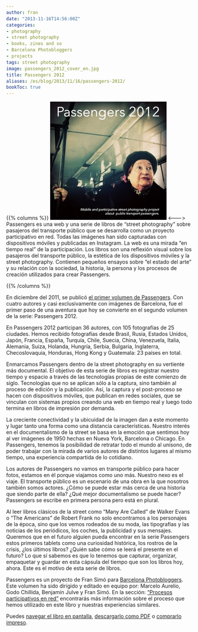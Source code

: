 ```yaml
---
author: fran
date: "2013-11-16T14:56:00Z"
categories:
- photography
- street photography
- books, zines and so
- Barcelona Photobloggers
- projects
tags: street photography
image: passengers_2012_cover_en.jpg
title: Passengers 2012
aliases: /es/blog/2013/11/16/passengers-2012/
bookToc: true
---
```

{{% columns %}}
![Passengers 2012](passengers_2012_cover_en.jpg)
<--->
Passengers es una web y una serie de libros de “street photography” sobre pasajeros del transporte público que se
desarrolla como un proyecto participativo en red. Todas las imágenes han sido capturadas con dispositivos móviles y
publicadas en Instagram. La web es una mirada “en tiempo real” de la participación. Los libros son una reflexión visual
sobre los pasajeros del transporte público, la estética de los dispositivos móviles y la street photography. Contienen
pequeños ensayos sobre “el estado del arte” y su relación con la sociedad, la historia, la persona y los procesos de
creación utilizados para crear Passengers.

{{% /columns %}}

En diciembre del 2011, se
publicó [el primer volumen de Passengers](http://passengers-streetphotography.com/eds/#Passengers). Con cuatro autores y
casi exclusivamente con imágenes de Barcelona, fue el primer paso de una aventura que hoy se convierte en el segundo
volumen de la serie: Passengers 2012.

En Passengers 2012 participan 36 autores, con 105 fotografías de 25 ciudades. Hemos recibido fotografías desde Brasil,
Rusia, Estados Unidos, Japón, Francia, España, Turquía, Chile, Suecia, China, Venezuela, Italia, Alemania, Suiza,
Holanda, Hungría, Serbia, Bulgaria, Inglaterra, Checoslovaquia, Honduras, Hong Kong y Guatemala: 23 países en total.

Enmarcamos Passengers dentro de la street photography en su vertiente más documental. El objetivo de esta serie de
libros es registrar nuestro tiempo y espacio a través de las tecnologías propias de este comienzo de siglo. Tecnologías
que no se aplican sólo a la captura, sino también al proceso de edición y la publicación. Así, la captura y el
post-proceso se hacen con dispositivos móviles, que publican en redes sociales, que se vinculan con sistemas propios
creando una web en tiempo real y luego todo termina en libros de impresión por demanda.

La creciente conectividad y la ubicuidad de la imagen dan a este momento y lugar tanto una forma como una distancia
características. Nuestro interés en el documentalismo de la street se basa en la emoción que sentimos hoy al ver
imágenes de 1950 hechas en Nueva York, Barcelona o Chicago. En Passengers, tenemos la posibilidad de retratar todo el
mundo al unísono, de poder trabajar con la mirada de varios autores de distintos lugares al mismo tiempo, una
experiencia compartida de lo cotidiano.

Los autores de Passengers no vamos en transporte público para hacer fotos, estamos en él porque viajamos como uno más.
Nuestro nexo es el viaje. El transporte público es un escenario de una obra en la que nosotros también somos actores.
¿Cómo se puede estar más cerca de una historia que siendo parte de ella? ¿Qué mejor documentalismo se puede hacer?
Passengers se escribe en primera persona pero está en plural.

Al leer libros clásicos de la street como “Many Are Called” de Walker Evans o “The Americans” de Robert Frank no solo
encontramos a los personajes de la época, sino que los vemos rodeados de su moda, las tipografías y las noticias de los
periódicos, los coches, la publicidad y sus mensajes. Queremos que en el futuro alguien pueda encontrar en la serie
Passengers estos primeros tablets como una curiosidad histórica, los rostros de la crisis, ¿los últimos libros? ¿Quién
sabe cómo se leerá el presente en el futuro? Lo que sí sabemos es que lo tenemos que capturar, organizar, empaquetar y
guardar en esta cápsula del tiempo que son los libros hoy, ahora. Este es el motivo de esta serie de libros.

Passengers es un proyecto de Fran Simó para [Barcelona Photobloggers](http://barcelonaphotobloggers.org/). Este volumen
ha sido dirigido y editado en equipo por: Marcelo Aurelio, Godo Chillida, Benjamín Julve y Fran Simó. En la
sección: [“Procesos participativos en red”](http://passengers-streetphotography.com/participative-processes-on-the-web-making-of-passengers-2012/)
encontrarás más información sobre el proceso que hemos utilizado en este libro y nuestras experiencias similares.

Puedes [navegar el libro en pantalla](http://issuu.com/FranSimo/docs/es_passengers_2012-e-version?e=2922899/5647894), [descargarlo como PDF](http://passengers-streetphotography.com/wp-content/uploads/2012/book/es_Passengers_2012-e-version.pdf)
o [comprarlo impreso](http://www.lulu.com/shop/barcelona-photobloggers/passengers-2012-versi%C3%B3n-en-espa%C3%B1ol/paperback/product-21250175.html).
